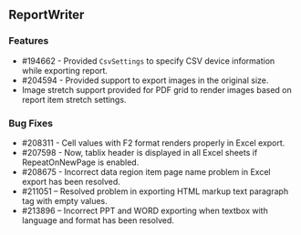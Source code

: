 ## ReportWriter

### Features

* \#194662 - Provided `CsvSettings` to specify CSV device information while exporting report.
* \#204594 - Provided support to export images in the original size.
* Image stretch support provided for PDF grid to render images based on report item stretch settings.

### Bug Fixes

* \#208311 - Cell values with F2 format renders properly in Excel export.
* \#207598 - Now, tablix header is displayed in all Excel sheets if RepeatOnNewPage is enabled.
* \#208675 - Incorrect data region item page name problem in Excel export has been resolved.
* \#211051 – Resolved problem in exporting HTML markup text paragraph tag with empty values.
* \#213896 – Incorrect PPT and WORD exporting when textbox with language and format has been resolved.
